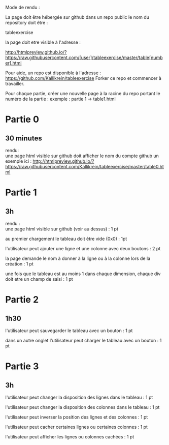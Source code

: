Mode de rendu :

La page doit être hébergée sur github dans un repo public
le nom du repository doit être :

tableexercise

la page doit etre visible à l'adresse :

http://htmlpreview.github.io/?https://raw.githubusercontent.com/[user]/tableexercise/master/table[number].html

Pour aide, un repo est disponible à l'adresse : https://github.com/Kallikrein/tableexercise
Forker ce repo et commencer à travailler.

Pour chaque partie, créer une nouvelle page à la racine du repo portant le numéro de la partie :
exemple : partie 1 -> table1.html

Partie 0
===
30 minutes
---
rendu:  
une page html visible sur github doit afficher le nom du compte github
un exemple ici : http://htmlpreview.github.io/?https://raw.githubusercontent.com/Kallikrein/tableexercise/master/table0.html

Partie 1
===
3h
---

rendu :  
une page html visible sur github (voir au dessus) : 1 pt

au premier chargement le tableau doit être vide (0x0) : 1pt

l'utilisateur peut ajouter une ligne et une colonne avec deux boutons : 2 pt

la page demande le nom à donner à la ligne ou à la colonne lors de la création : 1 pt

une fois que le tableau est au moins 1 dans chaque dimension, chaque div doit etre un champ de saisi : 1 pt

Partie 2
===
1h30
---

l'utilisateur peut sauvegarder le tableau avec un bouton : 1 pt

dans un autre onglet l'utilisateur peut charger le tableau avec un bouton : 1 pt

Partie 3
===
3h
---
l'utilisateur peut changer la disposition des lignes dans le tableau : 1 pt

l'utilisateur peut changer la disposition des colonnes dans le tableau : 1 pt

l'utilisateur peut inverser la position des lignes et des colonnes : 1 pt

l'utilisateur peut cacher certaines lignes ou certaines colonnes : 1 pt

l'utilisateur peut afficher les lignes ou colonnes cachées : 1 pt

